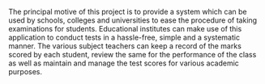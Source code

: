 
The principal motive of this project is to provide a system which can be used by schools, colleges and universities to ease the procedure of taking examinations for students. Educational institutes can make use of this application to conduct tests in a hassle-free, simple and a systematic manner. The various subject teachers can keep a record of the marks scored by each student, review the same for the performance of the class as well as maintain and manage the test scores for various academic purposes.

